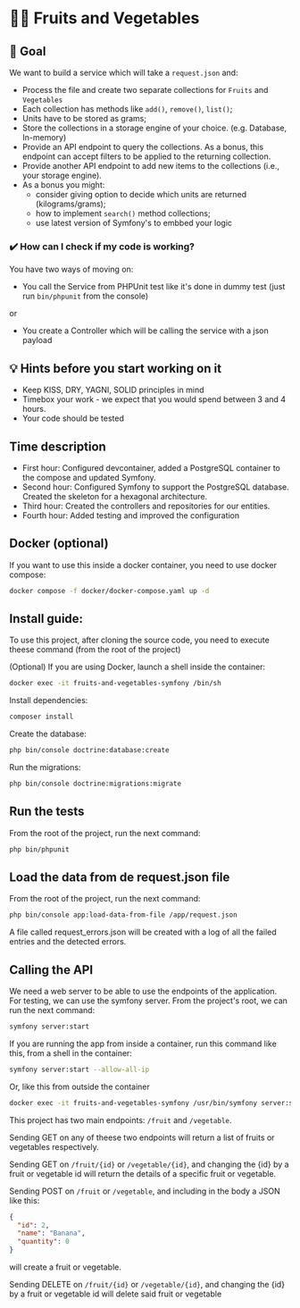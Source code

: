 # 🍎🥕 Fruits and Vegetables

## 🎯 Goal
We want to build a service which will take a `request.json` and:
* Process the file and create two separate collections for `Fruits` and `Vegetables`
* Each collection has methods like `add()`, `remove()`, `list()`;
* Units have to be stored as grams;
* Store the collections in a storage engine of your choice. (e.g. Database, In-memory)
* Provide an API endpoint to query the collections. As a bonus, this endpoint can accept filters to be applied to the returning collection.
* Provide another API endpoint to add new items to the collections (i.e., your storage engine).
* As a bonus you might:
  * consider giving option to decide which units are returned (kilograms/grams);
  * how to implement `search()` method collections;
  * use latest version of Symfony's to embbed your logic 

### ✔️ How can I check if my code is working?
You have two ways of moving on:
* You call the Service from PHPUnit test like it's done in dummy test (just run `bin/phpunit` from the console)

or

* You create a Controller which will be calling the service with a json payload

## 💡 Hints before you start working on it
* Keep KISS, DRY, YAGNI, SOLID principles in mind
* Timebox your work - we expect that you would spend between 3 and 4 hours.
* Your code should be tested

## Time description
* First hour: Configured devcontainer, added a PostgreSQL container to the compose and updated Symfony.
* Second hour: Configured Symfony to support the PostgreSQL database. Created the skeleton for a hexagonal architecture.
* Third hour: Created the controllers and repositories for our entities.
* Fourth hour: Added testing and improved the configuration

## Docker (optional)
If you want to use this inside a docker container, you need to use docker compose:
```bash
docker compose -f docker/docker-compose.yaml up -d
```

## Install guide:
To use this project, after cloning the source code, you need to execute theese command (from the root of the project)

(Optional) If you are using Docker, launch a shell inside the container:
```bash
docker exec -it fruits-and-vegetables-symfony /bin/sh
```

Install dependencies:
```bash
composer install
```

Create the database:
```bash
php bin/console doctrine:database:create
```

Run the migrations:
```bash
php bin/console doctrine:migrations:migrate
```

## Run the tests
From the root of the project, run the next command:
```bash
php bin/phpunit
```

## Load the data from de request.json file
From the root of the project, run the next command:
```bash
php bin/console app:load-data-from-file /app/request.json
```

A file called request_errors.json will be created with a log of all the failed entries and the detected errors.

## Calling the API
We need a web server to be able to use the endpoints of the application.
For testing, we can use the symfony server. From the project's root, we can run the next command:
```bash
symfony server:start
```
If you are running the app from inside a container, run this command like this, from a shell in the container:
```bash
symfony server:start --allow-all-ip
```
Or, like this from outside the container
```bash
docker exec -it fruits-and-vegetables-symfony /usr/bin/symfony server:start --allow-all-ip -d
```

This project has two main endpoints: `/fruit` and `/vegetable`.

Sending GET on any of theese two endpoints will return a list of fruits or vegetables respectively.

Sending GET on `/fruit/{id}` or `/vegetable/{id}`, and changing the {id} by a fruit or vegetable id will return the details of a specific fruit or vegetable.

Sending POST on `/fruit` or `/vegetable`, and including in the body a JSON like this:
```json
{
  "id": 2,
  "name": "Banana",
  "quantity": 0
}
```
will create a fruit or vegetable.

Sending DELETE on `/fruit/{id}` or `/vegetable/{id}`, and changing the {id} by a fruit or vegetable id will delete said fruit or vegetable
